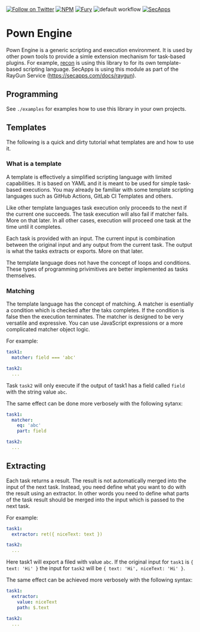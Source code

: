[![Follow on Twitter](https://img.shields.io/twitter/follow/pownjs.svg?logo=twitter)](https://twitter.com/pownjs)
[![NPM](https://img.shields.io/npm/v/pown.svg)](https://www.npmjs.com/package/pown)
[![Fury](https://img.shields.io/badge/version-3x%20Rage-red.svg)](https://github.com/pownjs/lobby)
![default workflow](https://github.com/pownjs/git/actions/workflows/default.yaml/badge.svg)
[![SecApps](https://img.shields.io/badge/credits-SecApps-black.svg)](https://secapps.com)

# Pown Engine

Pown Engine is a generic scripting and execution environment. It is used by other pown tools to provide a simle extension mechanism for task-based plugins. For example, [recon](https://github.com/pownjs/recon) is using this library to for its own template-based scripting language. SecApps is using this module as part of the RayGun Service (https://secapps.com/docs/raygun).

## Programming

See `./examples` for examples how to use this library in your own projects.

## Templates

The following is a quick and dirty tutorial what templates are and how to use it.

### What is a template

A template is effectively a simplified scripting language with limited capabilities. It is based on YAML and it is meant to be used for simple task-based executions. You may already be familiar with some template scripting languages such as GitHub Actions, GitLab CI Templates and others.

Like other template languages task execution only proceeds to the next if the current one succeeds. The task execution will also fail if matcher fails. More on that later. In all other cases, execution will proceed one task at the time until it completes.

Each task is provided with an input. The current input is combination between the original input and any output from the current task. The output is what the tasks extracts or exports. More on that later.

The template language does not have the concept of loops and conditions. These types of programming privimitives are better implemented as tasks themselves.

### Matching

The template language has the concept of matching. A matcher is esentially a condition which is checked after the taks completes. If the condition is false then the execution terminates. The matcher is designed to be very versatile and expressive. You can use JavaScript expressions or a more complicated matcher object logic.

For example:

```yaml
task1:
  matcher: field === 'abc'

task2:
  ...
```

Task `task2` will only execute if the output of task1 has a field called `field` with the string value `abc`.

The same effect can be done more verbosely with the following sytanx:

```yaml
task1:
  matcher:
    eq: 'abc'
    part: field

task2:
  ...
```

## Extracting

Each task returns a result. The result is not automatically merged into the input of the next task. Instead, you need define what you want to do with the result using an extractor. In other words you need to define what parts of the task result should be merged into the input which is passed to the next task.

For example:

```yaml
task1:
  extractor: ret({ niceText: text })

task2:
  ...
```

Here task1 will export a filed with value `abc`. If the original input for `task1` is `{ text: 'Hi' }` the input for `task2` will be `{ text: 'Hi', niceText: 'Hi' }`.

The same effect can be achieved more verbosely with the following syntax:

```yaml
task1:
  extractor:
    value: niceText
    path: $.text

task2:
  ...
```
